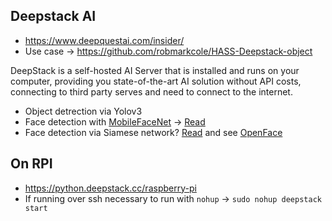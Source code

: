 ## Deepstack AI
* https://www.deepquestai.com/insider/
* Use case -> https://github.com/robmarkcole/HASS-Deepstack-object

DeepStack is a self-hosted AI Server that is installed and runs on your computer, providing you state-of-the-art AI solution without API costs, connecting to third party serves and need to connect to the internet.
* Object detrection via Yolov3
* Face detection with [MobileFaceNet](https://arxiv.org/abs/1804.07573) -> [Read](https://machinelearningmastery.com/how-to-develop-a-face-recognition-system-using-facenet-in-keras-and-an-svm-classifier/)
* Face detection via Siamese network? [Read](https://medium.com/datadriveninvestor/face-recognition-929464856b86) and see [OpenFace](https://cmusatyalab.github.io/openface/)

## On RPI
* https://python.deepstack.cc/raspberry-pi
* If running over ssh necessary to run with `nohup` -> `sudo nohup deepstack start`
